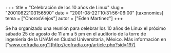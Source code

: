 +++
title = "Celebración de los 10 años de Linux"
slug = "20010822103156590"
date = "2001-08-22T10:31:56-06:00"
[taxonomies]
tema = ["ChorosViejos"]
autor = ["Eden Martinez"]
+++

Se ha organizado una reunión para celebrar los 10 años de Linux el
próximo sábado 25 de agosto de 11 am a 5 pm en el auditorio de la torre
de ingeniería de la UNAM en Ciudad Universitaria, México. Más
información en
["www.cofradia.org"](http://cofradia.org/article.php?sid=197)

